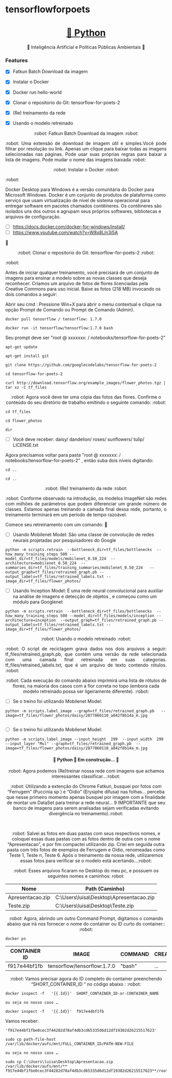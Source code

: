 # tensorflowforpoets

<h1 align="center">
    <a href="https://www.java.com/pt-BR/">🔗 Python</a>
</h1>
<p align="center">🚀 Inteligência Artificial e Políticas Públicas Ambientais 🚀 </p>

### Features

- [x] Fatkun Batch Download da imagem
- [x] Instalar o Docker
- [x] Docker run hello-world
- [x] Clonar o repositorio do Git: tensorflow-for-poets-2
- [x] (Re) treinamento da rede
- [x] Usando o modelo retreinado


<p align="center"> :robot: Fatkun Batch Download da imagem :robot: </p>

<p align="justify"> :robot: 
Uma extensão de download de imagem útil e simples.Você pode filtrar por resolução ou link.
Apenas um clique para baixar todas as imagens selecionadas nas páginas.
Pode usar suas próprias regras para baixar a lista de imagens.
Pode mudar o nome das imagens baixada  :robot: </p>


<p align="center"> :robot: Instalar o Docker :robot: </p>

<p align="justify"> :robot: 

Docker Desktop para Windows é a versão comunitária do Docker para Microsoft Windows. 
Docker é um conjunto de produtos de plataforma como serviço que usam virtualização de nível de sistema operacional para entregar software em pacotes chamados contêineres. Os contêineres são isolados uns dos outros e agrupam seus próprios softwares, bibliotecas e arquivos de configuração.

- [ ] https://docs.docker.com/docker-for-windows/install/
- [ ] https://www.youtube.com/watch?v=W8x8Lln3i5A

:robot: </p>

<p align="center"> :robot: Clonar o repositorio do Git: tensorflow-for-poets-2 :robot: </p>

<p align="justify"> :robot: 

Antes de iniciar qualquer treinamento, você precisará de um conjunto de imagens para ensinar a modelo sobre as novas classes que deseja reconhecer. Criamos um arquivo de fotos de flores licenciadas pela Creative Commons para uso inicial. Baixe as fotos (218 MB) invocando os dois comandos a seguir:

Abrir seu cmd : Pressione Win+X para abrir o menu contextual e clique na opção Prompt de Comando ou Prompt de Comando (Admin).

</p>

```
docker pull tensorflow / tensorflow: 1.7.0
```
```
docker run -it tensorflow/tensorflow:1.7.0 bash
```
Seu prompt deve ser "root @ xxxxxxx: / notebooks/tensorflow-for-poets-2" 
```
apt-get update
```
```
apt-get install git
```

```
git clone https://github.com/googlecodelabs/tensorflow-for-poets-2
```

```
cd tensorflow-for-poets-2
```

```
curl http://download.tensorflow.org/example_images/flower_photos.tgz | tar xz -C tf_files
```

<p align="center"> :robot: Agora você deve ter uma cópia das fotos das flores. 
Confirme o conteúdo do seu diretório de trabalho emitindo o seguinte comando: :robot: </p>

```
cd tf_files
```

```
cd flower_photos
```

```
dir
```
- [ ] Você deve receber: daisy/ dandelion/ roses/ sunflowers/ tulip/ LICENSE.txt

Agora precisamos voltar para pasta "root @ xxxxxxx: / notebooks/tensorflow-for-poets-2" , então suba dois níveis digitando:

```
cd ..
```

```
cd ..
```

<p align="center"> :robot: (Re) treinamento da rede :robot: </p>

<p align="justify"> :robot: 
Conforme observado na introdução, os modelos ImageNet são redes com milhões de parâmetros que podem diferenciar um grande número de classes. Estamos apenas treinando a camada final dessa rede, portanto, o treinamento terminará em um período de tempo razoável.

Comece seu retreinamento com um comando:
:robot: </p>

- [ ] Usando Mobilenet Model: São uma classe de convolução de redes neurais projetadas por pesquisadores do Google

```
python -m scripts.retrain  --bottleneck_dir=tf_files/bottlenecks  --how_many_training_steps 500 --model_dir=tf_files/models/mobilenet_0.50_224  --architecture=mobilenet_0.50_224  --summaries_dir=tf_files/training_summaries/mobilenet_0.50_224   --output_graph=tf_files/retrained_graph.pb --output_labels=tf_files/retrained_labels.txt --image_dir=tf_files/flower_photos/
```

- [ ] Usando Inception Model: É uma rede neural convolucional para auxiliar na análise de imagens e detecção de objetos , e começou como um módulo para Googlenet

```
python -m scripts.retrain  --bottleneck_dir=tf_files/bottlenecks  --how_many_training_steps 500 --model_dir=tf_files/models/inception --architecture=inception  --output_graph=tf_files/retrained_graph.pb --output_labels=tf_files/retrained_labels.txt --image_dir=tf_files/flower_photos/ 

```

<p align="center"> :robot: Usando o modelo retreinado :robot: </p>

<p align="justify"> :robot: O script de reciclagem grava dados nos dois arquivos a seguir: tf_files/retrained_graph.pb, que contém uma versão da rede selecionada com uma camada final retreinada em suas categorias. tf_files/retrained_labels.txt, que é um arquivo de texto contendo rótulos. :robot: </p>

<p align="center"> :robot: Cada execução do comando abaixo imprimirá uma lista de rótulos de flores, na maioria dos casos com a flor correta no topo (embora cada modelo retreinado possa ser ligeiramente diferente). :robot: </p>


- [ ] Se o treino foi utilizando Mobilenet Model:

```
python -m scripts.label_image --graph=tf_files/retrained_graph.pb   --image=tf_files/flower_photos/daisy/2877860110_a842f8b14a_m.jpg
    
```

- [ ] Se o treino foi utilizando Mobilenet Model:

```
python -m scripts.label_image --input_height  299  --input_width  299 --input_layer "Mul" --graph=tf_files/retrained_graph.pb  --image=tf_files/flower_photos/daisy/2877860110_a842f8b14a_m.jpg
```


<h4 align="center"> 
	🚧  Python  🚀 Em construção...  🚧
</h4>

<p align="center"> :robot: Agora podemos (Re)treinar nossa rede com imagens que achamos interessantes classificar...:robot: </p>

<p align="center"> :robot: Utilizando a extenção do Chrome Fatkun, busquei por fotos com “Ferrugem” (Puccinia sp ) e “Oidio” (Erysiphe difusa) nas folhas... perceba que nesse primeiro momento apenas busquei por imagem com a finalidade de montar um DataSet para treinar a rede neural... 9 IMPORTANTE que seu banco de imagens para serem analisadas sejam verificadas evitando divergência no treinamento).:robot: </p>
 
<p align="center"> :robot: Salvei as fotos em duas pastas com seus respectivos nomes, e coloquei essas duas pastas com as fotos dentro de outra com o nome “Apresentacao”, e por fim compactei utilizando zip. Criei em seguida outra pasta com três fotos de exemplos de Ferrugem e Oídio, renomeadas como Teste 1, Teste n, Teste 6. Após o treinamento da nossa rede, utilizaremos essas fotos para verificar se o modelo está acertando...:robot: </p>

<p align="center"> :robot: Esses arquivos ficaram no Desktop do meu pc, e possuem os seguintes nomes e caminhos: robot: </p>

Nome|  Path (Caminho)  
-----------  | -----------------------------------      
Apresentacao.zip| C:\Users\luisa\Desktop\Apresentacao.zip
Teste.zip| C:\Users\luisa\Desktop\Teste.zip

<p align="center"> :robot:  Agora, abrindo um outro Command Prompt, digitamos o comando abaixo que irá nos fornecer o nome do container ou ID curto do container:: :robot: </p>

```
docker ps
```

CONTAINER ID |            IMAGE            | COMMAND | CREATED | STATUS |  PORTS  |         NAMES
-----------  | --------------------------- | ------  |  ----   |  ----  | ------  | --------------------
f917e44bf1fb | tensorflow/tensorflow:1.7.0 | "bash"  |  ...    |  ...   |6006/tcp | intelligent_heyrovsky


<p align="center"> :robot:  Vamos precisar agora do ID completo do container preenchendo “SHORT_CONTAINER_ID “ no código abaixo :  :robot: </p>

```
docker inspect -f   '{{.Id}}'  SHORT_CONTAINER_ID-or-CONTAINER_NAME

ou seja no nosso caso …

docker inspect -f   '{{.Id}}'  f917e44bf1fb

```

Vamos receber:
```
'f917e44bf1fbe0cec3f44282d78af4db3cd65335d6d12df19302d26215517623'
```

```
sudo cp path-file-host /var/lib/docker/aufs/mnt/FULL_CONTAINER_ID/PATH-NEW-FILE

ou seja no nosso caso …

sudo cp C:\Users\luisa\Desktop\Apresentacao.zip /var/lib/docker/aufs/mnt/** f917e44bf1fbe0cec3f44282d78af4db3cd65335d6d12df19302d26215517623**/root/file.txt
```

